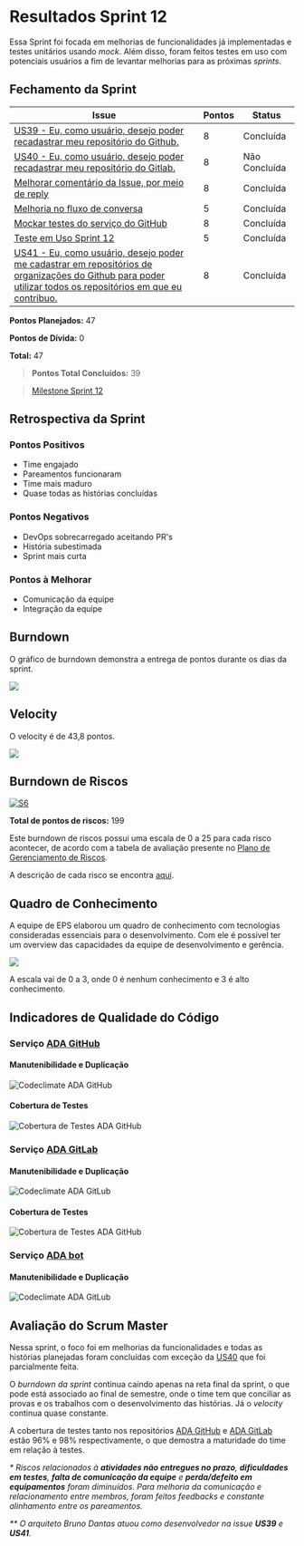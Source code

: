 # Resultados Sprint 12

Essa Sprint foi focada em melhorias de funcionalidades já implementadas e testes unitários usando _mock_. Além disso, foram feitos testes em uso com potenciais usuários a fim de levantar melhorias para as próximas _sprints_.

## Fechamento da Sprint

| Issue | Pontos | Status |
| ----- | ------ | ------ |
| [US39 - Eu, como usuário, desejo poder recadastrar meu repositório do Github.](https://github.com/fga-eps-mds/2019.1-ada/issues/262) | 8 | Concluída |
| [US40 - Eu, como usuário, desejo poder recadastrar meu repositório do Gitlab.](https://github.com/fga-eps-mds/2019.1-ADA/issues/278) | 8 | Não Concluída |
| [Melhorar comentário da Issue, por meio de reply](https://github.com/fga-eps-mds/2019.1-ada/issues/263) | 8 | Concluída |
| [Melhoria no fluxo de conversa](https://github.com/fga-eps-mds/2019.1-ada/issues/265) | 5 | Concluída |
| [Mockar testes do serviço do GitHub](https://github.com/fga-eps-mds/2019.1-ada/issues/266) | 8 | Concluída |
| [Teste em Uso Sprint 12](https://github.com/fga-eps-mds/2019.1-ada/issues/267) | 5 | Concluída |
| [US41 - Eu, como usuário, desejo poder me cadastrar em repositórios de organizações do Github para poder utilizar todos os repositórios em que eu contribuo.](https://github.com/fga-eps-mds/2019.1-ADA/issues/272) | 8 | Concluída |

__Pontos Planejados:__ 47

__Pontos de Dívida:__ 0

__Total:__  47 


> __Pontos Total Concluídos:__ 39

> [Milestone Sprint 12](https://github.com/fga-eps-mds/2019.1-ADA/milestone/13)

## Retrospectiva da Sprint

### Pontos Positivos

* Time engajado
* Pareamentos funcionaram
* Time mais maduro
* Quase todas as histórias concluídas

### Pontos Negativos

* DevOps sobrecarregado aceitando PR's
* História subestimada
* Sprint mais curta

### Pontos à Melhorar

* Comunicação da equipe
* Integração da equipe


## Burndown

O gráfico de burndown demonstra a entrega de pontos durante os dias da sprint. 

![](../../assets/img/sprints/sprint12/burndown_sprint12.png)

## Velocity
O velocity é de 43,8 pontos.

![](../../assets/img/sprints/sprint12/velocity_sprint12.png)

## Burndown de Riscos

[![S6](../../assets/img/sprints/sprint12/burndown_de_riscos_sprint12.png "Clique para ver em detalhes")](https://docs.google.com/spreadsheets/d/1G8-T3FLlQzlU4nXsHyqAN90bHexrcHYGM2LAcBi4Ph0/edit#gid=0) 

__Total de pontos de riscos:__ 199

Este burndown de riscos possui uma escala de 0 a 25 para cada risco acontecer, de acordo com a tabela de avaliação presente no [Plano de Gerenciamento de Riscos](https://fga-eps-mds.github.io/2019.1-ADA/#/docs/project/risk_management_plan?id=_53-avalia%c3%a7%c3%a3o-dos-riscos).

A descrição de cada risco se encontra [aqui](https://fga-eps-mds.github.io/2019.1-ADA/#/docs/project/risk_management_plan?id=_4-identifica%c3%a7%c3%a3o-dos-riscos).

## Quadro de Conhecimento

A equipe de EPS elaborou um quadro de conhecimento com tecnologias consideradas essenciais para o desenvolvimento. Com ele é possível ter um overview das capacidades da equipe de desenvolvimento e gerência. 

![](../../assets/img/sprints/sprint12/quadro_de_conhecimentos_sprint12.png)

A escala vai de 0 a 3, onde 0 é nenhum conhecimento e 3 é alto conhecimento.

## Indicadores de Qualidade do Código

### Serviço [ADA GitHub](https://github.com/fga-eps-mds/2019.1-ADA-github)

#### Manutenibilidade e Duplicação

![Codeclimate ADA GitHub](../../assets/img/sprints/sprint12/codeclimate_github_sprint12.png)

#### Cobertura de Testes 

![Cobertura de Testes ADA GitHub](../../assets/img/sprints/sprint12/cobertura_de_testes_github_sprint12.png)

### Serviço [ADA GitLab](https://github.com/fga-eps-mds/2019.1-ADA-gitlab)

#### Manutenibilidade e Duplicação

![Codeclimate ADA GitLub](../../assets/img/sprints/sprint12/codeclimate_gitlab_sprint12.png)

#### Cobertura de Testes 

![Cobertura de Testes ADA GitHub](../../assets/img/sprints/sprint12/cobertura_de_testes_gitlab_sprint12.png)

### Serviço [ADA bot](https://github.com/fga-eps-mds/2019.1-ADA)

#### Manutenibilidade e Duplicação

![Codeclimate ADA GitLub](../../assets/img/sprints/sprint12/codeclimate_ada_sprint12.png)


## Avaliação do Scrum Master

Nessa sprint, o foco foi em melhorias da funcionalidades e todas as histórias planejadas foram concluídas com exceção da [US40](https://github.com/fga-eps-mds/2019.1-ADA/issues/278) que foi parcialmente feita.

O _burndown da sprint_ continua caindo apenas na reta final da sprint, o que pode está associado ao final de semestre, onde o time tem que conciliar as provas e os trabalhos com o desenvolvimento das histórias. Já o _velocity_ continua quase constante. 

A cobertura de testes tanto nos repositórios [ADA GitHub](https://github.com/fga-eps-mds/2019.1-ADA-github) e [ADA GitLab](https://github.com/fga-eps-mds/2019.1-ADA-gitlab) estão 96% e 98% respectivamente, o que demostra a maturidade do time em relação à testes. 

_\* Riscos relacionados à __atividades não entregues no prazo__, __dificuldades em testes__, __falta de comunicação da equipe__ e __perda/defeito em equipamentos__ foram diminuídos. Para melhoria da comunicação e relacionamento entre membros, foram feitos feedbacks e constante alinhamento entre os pareamentos._

_\*\* O arquiteto Bruno Dantas atuou como desenvolvedor na issue __US39__ e __US41__._
